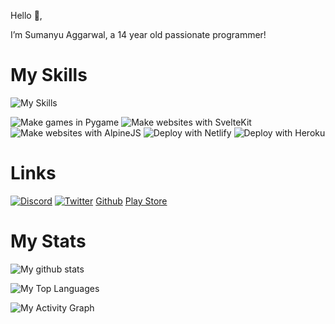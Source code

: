 Hello 👋,

I’m Sumanyu Aggarwal, a 14 year old passionate programmer!

# My Skills

![My Skills](https://skillicons.dev/icons?i=py,js,dart,flutter,react,firebase,html,css,sass,md,graphql,svelte,tailwind,ts,prisma,git,vscode,androidstudio) 

![Make games in Pygame](https://img.shields.io/badge/Games-Pygame-success) ![Make websites with SvelteKit](https://img.shields.io/badge/Websites-SvelteKit-success)      ![Make websites with AlpineJS](https://img.shields.io/badge/Websites-AlpineJS-success) ![Deploy with Netlify](https://img.shields.io/badge/Deploy-Netlify-success) ![Deploy with Heroku](https://img.shields.io/badge/Deploy-Heroku-success)


# Links

[![Discord](https://skillicons.dev/icons?i=discord)](https://discordapp.com/users/745179011872718918)
[![Twitter](https://skillicons.dev/icons?i=twitter)](https://twitter.com/SuPythony)
<a href="https://github.com/SuPythony">Github</a>
<a href="https://play.google.com/store/apps/dev?id=5057035239149093341">Play Store</a>

# My Stats

![My github stats](https://github-readme-stats.vercel.app/api?username=SuPythony)

![My Top Languages](https://github-readme-stats.vercel.app/api/top-langs/?username=SuPythony&layout=compact)

![My Activity Graph](https://activity-graph.herokuapp.com/graph?username=SuPythony&theme=github)

